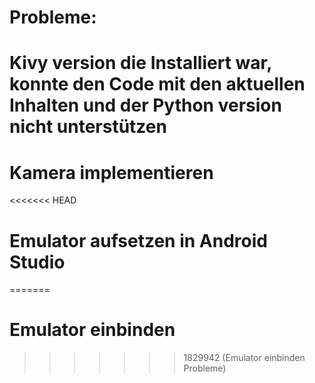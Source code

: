 # Probleme:
  # Kivy version die Installiert war, konnte den Code mit den aktuellen Inhalten und der Python version nicht unterstützen
  # Kamera implementieren
<<<<<<< HEAD
  # Emulator aufsetzen in Android Studio
=======
  # Emulator einbinden
>>>>>>> 1829942 (Emulator einbinden Probleme)
